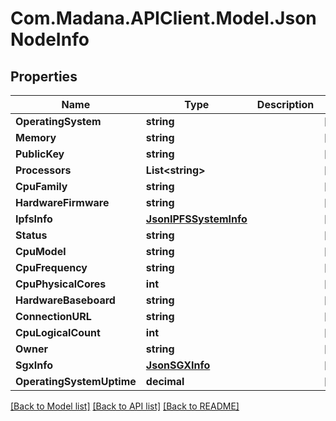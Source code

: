 
# Com.Madana.APIClient.Model.JsonNodeInfo

## Properties

Name | Type | Description | Notes
------------ | ------------- | ------------- | -------------
**OperatingSystem** | **string** |  | [optional] 
**Memory** | **string** |  | [optional] 
**PublicKey** | **string** |  | [optional] 
**Processors** | **List&lt;string&gt;** |  | [optional] 
**CpuFamily** | **string** |  | [optional] 
**HardwareFirmware** | **string** |  | [optional] 
**IpfsInfo** | [**JsonIPFSSystemInfo**](JsonIPFSSystemInfo.md) |  | [optional] 
**Status** | **string** |  | [optional] 
**CpuModel** | **string** |  | [optional] 
**CpuFrequency** | **string** |  | [optional] 
**CpuPhysicalCores** | **int** |  | [optional] 
**HardwareBaseboard** | **string** |  | [optional] 
**ConnectionURL** | **string** |  | [optional] 
**CpuLogicalCount** | **int** |  | [optional] 
**Owner** | **string** |  | [optional] 
**SgxInfo** | [**JsonSGXInfo**](JsonSGXInfo.md) |  | [optional] 
**OperatingSystemUptime** | **decimal** |  | [optional] 

[[Back to Model list]](../README.md#documentation-for-models)
[[Back to API list]](../README.md#documentation-for-api-endpoints)
[[Back to README]](../README.md)

